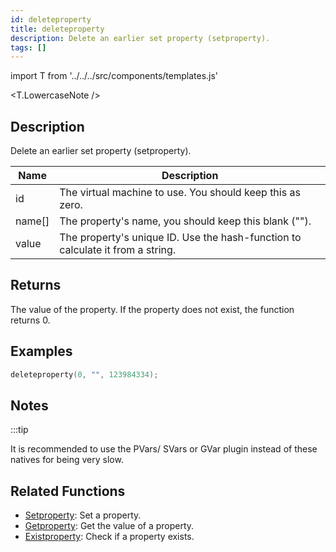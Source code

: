 ```yaml
---
id: deleteproperty
title: deleteproperty
description: Delete an earlier set property (setproperty).
tags: []
---
```


import T from '../../../src/components/templates.js'

<T.LowercaseNote />

## Description

Delete an earlier set property (setproperty).

| Name   | Description                                                                    |
| ------ | ------------------------------------------------------------------------------ |
| id     | The virtual machine to use. You should keep this as zero.                      |
| name[] | The property's name, you should keep this blank ("").                          |
| value  | The property's unique ID. Use the hash-function to calculate it from a string. |

## Returns

The value of the property. If the property does not exist, the function returns 0.

## Examples

```c
deleteproperty(0, "", 123984334);
```

## Notes

:::tip

It is recommended to use the PVars/ SVars or GVar plugin instead of these natives for being very slow.

## Related Functions

- [Setproperty](Setproperty.md): Set a property.
- [Getproperty](Getproperty.md): Get the value of a property.
- [Existproperty](Existproperty.md): Check if a property exists.
